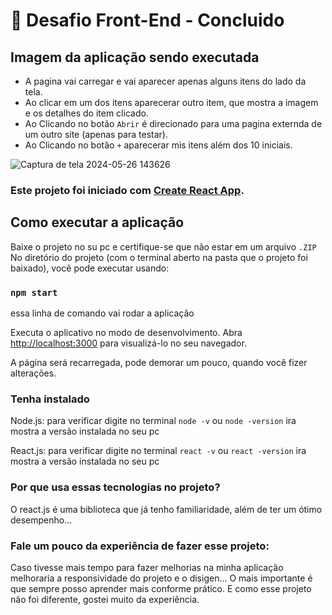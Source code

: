 # 🚀 Desafio Front-End - Concluido

## Imagem da aplicação sendo executada

* A pagina vai carregar e vai aparecer apenas alguns itens do lado da tela.
* Ao clicar em um dos itens aparecerar outro item, que mostra a imagem e os detalhes do item clicado.
* Ao Clicando no botão `Abrir` é direcionado para uma pagina externda de um outro site (apenas para testar).
* Ao Clicando no botão `+` aparecerar mis itens além dos 10 iniciais.
  
![Captura de tela 2024-05-26 143626](https://github.com/wsprego/front-challenge/assets/128666042/d27551c4-77e6-4f31-8d56-83f65df53ddb)

### Este projeto foi iniciado com [Create React App](https://github.com/facebook/create-react-app).

## Como executar a aplicação 

Baixe o projeto no su pc e certifique-se que não estar em um arquivo `.ZIP`
No diretório do projeto (com o terminal aberto na pasta que o projeto foi baixado), você pode executar usando:

### `npm start`
essa linha de comando vai rodar a aplicação

Executa o aplicativo no modo de desenvolvimento.
Abra [http://localhost:3000](http://localhost:3000) para visualizá-lo no seu navegador.

A página será recarregada, pode demorar um pouco, quando você fizer alterações.

### Tenha instalado

Node.js:
para verificar digite no terminal `node -v` ou `node -version` ira mostra a versão instalada no seu pc

React.js:
para verificar digite no terminal `react -v` ou `react -version` ira mostra a versão instalada no seu pc

### Por que usa essas tecnologias no projeto?
O react.js é uma biblioteca que já tenho familiaridade, além de ter um ótimo desempenho...

### Fale um pouco da experiência de fazer esse projeto:
Caso tivesse mais tempo para fazer melhorias na minha aplicação melhoraria a responsividade do projeto e o disigen... O mais importante é que sempre posso aprender mais conforme prático. E como esse projeto não foi diferente, gostei muito da experiência.



